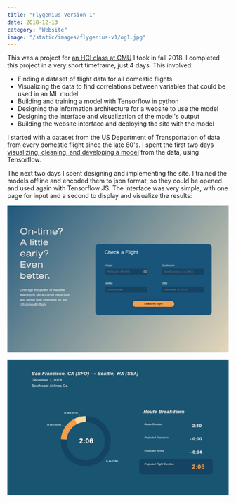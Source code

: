 ```yaml
---
title: "Flygenius Version 1"
date: 2018-12-13
category: "Website"
image: "/static/images/flygenius-v1/og1.jpg"
---
```


This was a project for [an HCI class at CMU](http://humanaiclass.org) I took in fall 2018. I completed this project in a very short timeframe, just 4 days. This involved:

-   Finding a dataset of flight data for all domestic flights
-   Visualizing the data to find correlations between variables that could be used in an ML model
-   Building and training a model with Tensorflow in python
-   Designing the information architecture for a website to use the model
-   Designing the interface and visualization of the model's output
-   Building the website interface and deploying the site with the model

I started with a dataset from the US Department of Transportation of data from every domestic flight since the late 80's. I spent the first two days [visualizing, cleaning, and developing a model](https://github.com/CBR0MS/flight-time-model-data/blob/master/visualization/v1/v1Modeling.md) from the data, using Tensorflow.

The next two days I spent designing and implementing the site. I trained the models offline and encoded them to json format, so they could be opened and used again with Tensorflow JS. The interface was very simple, with one page for input and a second to display and visualize the results:

![](/static/images/flygenius-v1/og1.jpg "The old frontpage UI")

![](/static/images/flygenius-v1/og2.jpg "The old visualization/dashboard page")
